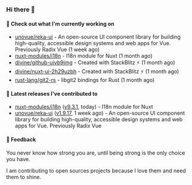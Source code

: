 ### Hi there 👋

#### 👷 Check out what I'm currently working on

- [unovue/reka-ui](https://github.com/unovue/reka-ui) - An open-source UI component library for building high-quality, accessible design systems and web apps for Vue. Previously Radix Vue (1 week ago)
- [nuxt-modules/i18n](https://github.com/nuxt-modules/i18n) - I18n module for Nuxt (1 month ago)
- [divine/github-uivb9img](https://github.com/divine/github-uivb9img) - Created with StackBlitz ⚡️ (1 month ago)
- [divine/nuxt-ui-2h29uzbh](https://github.com/divine/nuxt-ui-2h29uzbh) - Created with StackBlitz ⚡️ (1 month ago)
- [rust-lang/git2-rs](https://github.com/rust-lang/git2-rs) - libgit2 bindings for Rust (1 month ago)

#### 🔭 Latest releases I've contributed to

- [nuxt-modules/i18n](https://github.com/nuxt-modules/i18n) ([v9.3.1](https://github.com/nuxt-modules/i18n/releases/tag/v9.3.1), today) - I18n module for Nuxt
- [unovue/reka-ui](https://github.com/unovue/reka-ui) ([v1.9.17](https://github.com/unovue/reka-ui/releases/tag/v1.9.17), 1 week ago) - An open-source UI component library for building high-quality, accessible design systems and web apps for Vue. Previously Radix Vue

#### 💬 Feedback
You never know how strong you are, until being strong is the only choice you have.

I am contributing to open sources projects because I love them and need them to shine.
